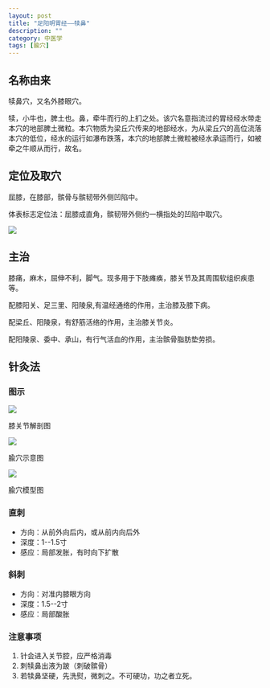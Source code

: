 ```yaml
---
layout: post
title: "足阳明胃经——犊鼻"
description: ""
category: 中医学
tags: [腧穴]
---
```


## 名称由来

犊鼻穴，又名外膝眼穴。

犊，小牛也，脾土也。鼻，牵牛而行的上扪之处。该穴名意指流过的胃经经水带走本穴的地部脾土微粒。本穴物质为梁丘穴传来的地部经水，为从梁丘穴的高位流落本穴的低位，经水的运行如瀑布跌落，本穴的地部脾土微粒被经水承运而行，如被牵之牛顺从而行，故名。


## 定位及取穴

屈膝，在膝部，髌骨与髌韧带外侧凹陷中。

体表标志定位法：屈膝成直角，髌韧带外侧约一横指处的凹陷中取穴。


![](images/TCM/channels/ST35-40.png)

## 主治

膝痛，麻木，屈伸不利，脚气。现多用于下肢瘫痪，膝关节及其周围软组织疾患等。

配膝阳关、足三里、阳陵泉,有温经通络的作用，主治膝及膝下病。

配梁丘、阳陵泉，有舒筋活络的作用，主治膝关节炎。

配阳陵泉、委中、承山，有行气活血的作用，主治髌骨脂肪垫劳损。


## 针灸法


### 图示

![](images/TCM/topography/knee.png)

膝关节解剖图

![](images/TCM/acupoint/ST35-BL40-LR8.png)

腧穴示意图

![](images/TCM/acupoint/LR8-KI10-ST35_EXLE4-BL39-BL40-model.jpg)

腧穴模型图

### 直刺

- 方向：从前外向后内，或从前内向后外
- 深度：1--1.5寸
- 感应：局部发胀，有时向下扩散


### 斜刺

- 方向：对准内膝眼方向
- 深度：1.5--2寸
- 感应：局部酸胀

### 注意事项

1. 针会进入关节腔，应严格消毒
2. 刺犊鼻出液为跛（刺破髌骨）
3. 若犊鼻坚硬，先洗熨，微刺之。不可硬功，功之者立死。



